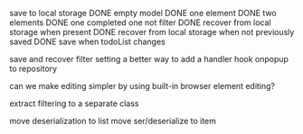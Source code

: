 
save to local storage
  DONE empty model
  DONE one element
  DONE two elements
  DONE one completed one not
  filter
DONE recover from local storage when present
DONE recover from local storage when not previously saved
DONE save when todoList changes

save and recover filter setting
a better way to add a handler
hook onpopup to repository


can we make editing simpler by using built-in browser element editing?

extract filtering to a separate class

move deserialization to list
move ser/deserialize to item

